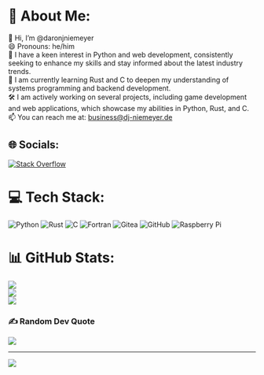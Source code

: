 # 💫 About Me:
👋 Hi, I’m @daronjniemeyer<br>😄 Pronouns: he/him<br>👀 I have a keen interest in Python and web development, consistently seeking to enhance my skills and stay informed about the latest industry trends.<br>🌱 I am currently learning Rust and C to deepen my understanding of systems programming and backend development.<br>🛠️ I am actively working on several projects, including game development and web applications, which showcase my abilities in Python, Rust, and C.<br>📫 You can reach me at: business@dj-niemeyer.de


## 🌐 Socials:
[![Stack Overflow](https://img.shields.io/badge/-Stackoverflow-FE7A16?logo=stack-overflow&logoColor=white)](https://stackoverflow.com/users/27281713) 

# 💻 Tech Stack:
![Python](https://img.shields.io/badge/python-3670A0?style=flat&logo=python&logoColor=ffdd54) ![Rust](https://img.shields.io/badge/rust-%23000000.svg?style=flat&logo=rust&logoColor=white) ![C](https://img.shields.io/badge/c-%2300599C.svg?style=flat&logo=c&logoColor=white) ![Fortran](https://img.shields.io/badge/Fortran-%23734F96.svg?style=flat&logo=fortran&logoColor=white) ![Gitea](https://img.shields.io/badge/Gitea-34495E?style=flat&logo=gitea&logoColor=5D9425) ![GitHub](https://img.shields.io/badge/github-%23121011.svg?style=flat&logo=github&logoColor=white) ![Raspberry Pi](https://img.shields.io/badge/-RaspberryPi-C51A4A?style=flat&logo=Raspberry-Pi)
# 📊 GitHub Stats:
![](https://github-readme-stats.vercel.app/api?username=daronjniemeyer&theme=github_dark_dimmed&hide_border=false&include_all_commits=false&count_private=false)<br/>
![](https://github-readme-streak-stats.herokuapp.com/?user=daronjniemeyer&theme=github_dark_dimmed&hide_border=false)<br/>
![](https://github-readme-stats.vercel.app/api/top-langs/?username=daronjniemeyer&theme=github_dark_dimmed&hide_border=false&include_all_commits=false&count_private=false&layout=compact)

### ✍️ Random Dev Quote
![](https://quotes-github-readme.vercel.app/api?type=horizontal&theme=radical)

---
[![](https://visitcount.itsvg.in/api?id=daronjniemeyer&icon=5&color=3)](https://visitcount.itsvg.in)

<!-- Proudly created with GPRM ( https://gprm.itsvg.in ) -->
